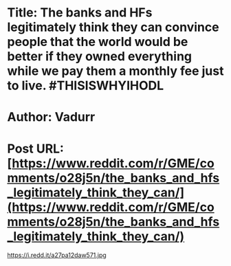 # Title: The banks and HFs legitimately think they can convince people that the world would be better if they owned everything while we pay them a monthly fee just to live. #THISISWHYIHODL
# Author: Vadurr
# Post URL: [https://www.reddit.com/r/GME/comments/o28j5n/the_banks_and_hfs_legitimately_think_they_can/](https://www.reddit.com/r/GME/comments/o28j5n/the_banks_and_hfs_legitimately_think_they_can/)


https://i.redd.it/a27pa12daw571.jpg